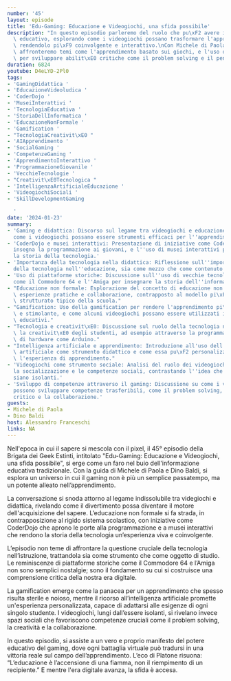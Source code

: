 ```yaml
---
number: '45'
layout: episode
title: 'Edu-Gaming: Educazione e Videogiochi, una sfida possibile'
description: "In questo episodio parleremo del ruolo che pu\xF2 avere il gaming nell'ambito\
  \ educativo, esplorando come i videogiochi possano trasformare l'apprendimento,\
  \ rendendolo pi\xF9 coinvolgente e interattivo.\nCon Michele di Paola e Dino Baldi\
  \ affronteremo temi come l'apprendimento basato sui giochi, e l'uso dei videogiochi\
  \ per sviluppare abilit\xE0 critiche come il problem solving e il pensiero creativo."
duration: 6824
youtube: D4eLYD-2Pl0
tags:
- 'GamingDidattica '
- 'EducazioneVideoludica '
- 'CoderDojo '
- 'MuseiInterattivi '
- 'TecnologiaEducativa '
- 'StoriaDellInformatica '
- 'EducazioneNonFormale '
- 'Gamification '
- "TecnologiaCreativit\xE0 "
- 'AIApprendimento '
- 'SocialGaming '
- 'CompetenzeGaming '
- 'ApprendimentoInterattivo '
- 'ProgrammazioneGiovanile '
- 'VecchieTecnologie '
- "Creativit\xE0Tecnologica "
- 'IntelligenzaArtificialeEducazione '
- 'VideogiochiSociali '
- 'SkillDevelopmentGaming

  '
date: '2024-01-23'
summary:
- 'Gaming e didattica: Discorso sul legame tra videogiochi e educazione, sottolineando
  come i videogiochi possano essere strumenti efficaci per l''apprendimento e l''insegnamento.'
- 'CoderDojo e musei interattivi: Presentazione di iniziative come CoderDojo, che
  insegna la programmazione ai giovani, e l''uso di musei interattivi per esplorare
  la storia della tecnologia.'
- 'Importanza della tecnologia nella didattica: Riflessione sull''importanza crescente
  della tecnologia nell''educazione, sia come mezzo che come contenuto di studio.'
- 'Uso di piattaforme storiche: Discussione sull''uso di vecchie tecnologie e piattaforme
  come il Commodore 64 e l''Amiga per insegnare la storia dell''informatica.'
- "Educazione non formale: Esplorazione del concetto di educazione non formale tramite\
  \ esperienze pratiche e collaborazione, contrapposto al modello pi\xF9 formale e\
  \ strutturato tipico della scuola."
- "Gamification: Uso della gamification per rendere l'apprendimento pi\xF9 coinvolgente\
  \ e stimolante, e come alcuni videogiochi possano essere utilizzati in contesti\
  \ educativi."
- "Tecnologia e creativit\xE0: Discussione sul ruolo della tecnologia nel potenziare\
  \ la creativit\xE0 degli studenti, ad esempio attraverso la programmazione o l'uso\
  \ di hardware come Arduino."
- "Intelligenza artificiale e apprendimento: Introduzione all'uso dell'intelligenza\
  \ artificiale come strumento didattico e come essa pu\xF2 personalizzare e migliorare\
  \ l'esperienza di apprendimento."
- 'Videogiochi come strumento sociale: Analisi del ruolo dei videogiochi nel favorire
  la socializzazione e le competenze sociali, contrastando l''idea che i videogiochi
  siano isolanti.'
- 'Sviluppo di competenze attraverso il gaming: Discussione su come i videogiochi
  possono sviluppare competenze trasferibili, come il problem solving, il pensiero
  critico e la collaborazione.'
guests:
- Michele di Paola
- Dino Baldi
host: Alessandro Franceschi
links: NA
---
```

Nell'epoca in cui il sapere si mescola con il pixel, il 45° episodio della Brigata dei Geek Estinti, intitolato "Edu-Gaming: Educazione e Videogiochi, una sfida possibile", si erge come un faro nel buio dell'informazione educativa tradizionale. Con la guida di Michele di Paola e Dino Baldi, si esplora un universo in cui il gaming non è più un semplice passatempo, ma un potente alleato nell’apprendimento.

La conversazione si snoda attorno al legame indissolubile tra videgiochi e didattica, rivelando come il divertimento possa diventare il motore dell'acquisizione del sapere. L’educazione non formale si fa strada, in contrapposizione al rigido sistema scolastico, con iniziative come CoderDojo che aprono le porte alla programmazione e a musei interattivi che rendono la storia della tecnologia un’esperienza viva e coinvolgente.

L’episodio non teme di affrontare la questione cruciale della tecnologia nell’istruzione, trattandola sia come strumento che come oggetto di studio. Le reminiscenze di piattaforme storiche come il Commodore 64 e l’Amiga non sono semplici nostalgie; sono il fondamento su cui si costruisce una comprensione critica della nostra era digitale.

La gamification emerge come la panacea per un apprendimento che spesso risulta sterile e noioso, mentre il ricorso all’intelligenza artificiale promette un'esperienza personalizzata, capace di adattarsi alle esigenze di ogni singolo studente. I videogiochi, lungi dall’essere isolanti, si rivelano invece spazi sociali che favoriscono competenze cruciali come il problem solving, la creatività e la collaborazione.

In questo episodio, si assiste a un vero e proprio manifesto del potere educativo del gaming, dove ogni battaglia virtuale può tradursi in una vittoria reale sul campo dell’apprendimento. L’eco di Platone risuona: “L’educazione è l’accensione di una fiamma, non il riempimento di un recipiente.” E mentre l'era digitale avanza, la sfida è accesa.
